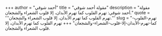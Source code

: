 +++
author = "أحمد شوقي"
title = "مقولة أحمد شوقي"
description = "مقولة أحمد شوقي: تهرم القلوب كما تهرم الأبدان، إلا قلوب الشعراء والشجعان."
quote = '''تهرم القلوب كما تهرم الأبدان، إلا قلوب الشعراء والشجعان.'''
slug = "تهرم-القلوب-كما-تهرم-الأبدان-إلا-قلوب-الشعراء-والشجعان"
+++
تهرم القلوب كما تهرم الأبدان، إلا قلوب الشعراء والشجعان.
